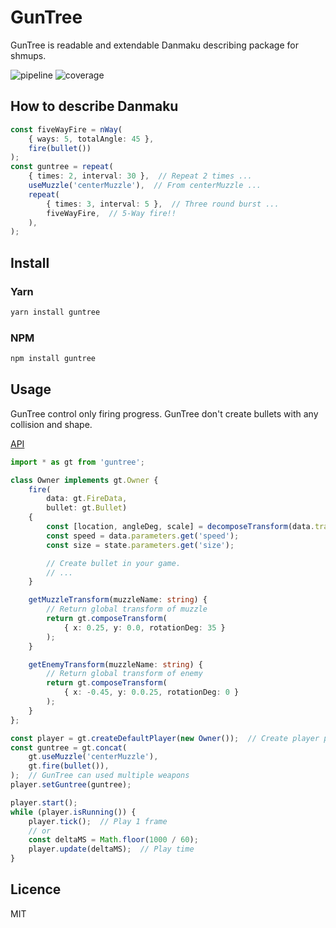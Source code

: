 # GunTree

GunTree is readable and extendable Danmaku describing package for shmups.

![pipeline](https://gitlab.com/sankaku-deltalab/guntree/badges/master/pipeline.svg)
![coverage](https://gitlab.com/sankaku-deltalab/guntree/badges/master/coverage.svg)

## How to describe Danmaku

```typescript
const fiveWayFire = nWay(
    { ways: 5, totalAngle: 45 },
    fire(bullet())
);
const guntree = repeat(
    { times: 2, interval: 30 },  // Repeat 2 times ...
    useMuzzle('centerMuzzle'),  // From centerMuzzle ...
    repeat(
        { times: 3, interval: 5 },  // Three round burst ...
        fiveWayFire,  // 5-Way fire!!
    ),
);
```

## Install

### Yarn

```sh
yarn install guntree
```

### NPM

```sh
npm install guntree
```

## Usage

GunTree control only firing progress.
GunTree don't create bullets with any collision and shape.

[API](https://sankaku-deltalab.gitlab.io/guntree)

```typescript
import * as gt from 'guntree';

class Owner implements gt.Owner {
    fire(
        data: gt.FireData,
        bullet: gt.Bullet)
    {
        const [location, angleDeg, scale] = decomposeTransform(data.transform);
        const speed = data.parameters.get('speed');
        const size = state.parameters.get('size');

        // Create bullet in your game.
        // ...
    }

    getMuzzleTransform(muzzleName: string) {
        // Return global transform of muzzle
        return gt.composeTransform(
            { x: 0.25, y: 0.0, rotationDeg: 35 }
        );
    }

    getEnemyTransform(muzzleName: string) {
        // Return global transform of enemy
        return gt.composeTransform(
            { x: -0.45, y: 0.0.25, rotationDeg: 0 }
        );
    }
};

const player = gt.createDefaultPlayer(new Owner());  // Create player per weapons or enemies
const guntree = gt.concat(
    gt.useMuzzle('centerMuzzle'),
    gt.fire(bullet()),
);  // GunTree can used multiple weapons
player.setGuntree(guntree);

player.start();
while (player.isRunning()) {
    player.tick();  // Play 1 frame
    // or
    const deltaMS = Math.floor(1000 / 60);
    player.update(deltaMS);  // Play time
}
```

## Licence

MIT
